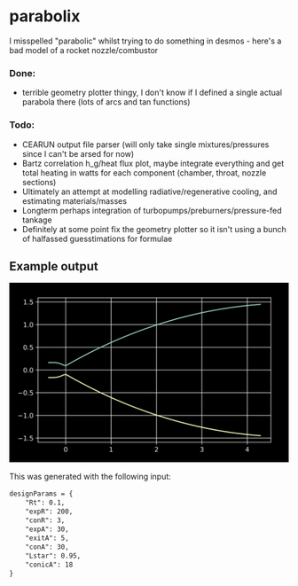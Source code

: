 # parabolix
I misspelled "parabolic" whilst trying to do something in desmos - here's a bad model of a rocket nozzle/combustor

### Done:
- terrible geometry plotter thingy, I don't know if I defined a single actual parabola there (lots of arcs and tan functions)

### Todo:
- CEARUN output file parser (will only take single mixtures/pressures since I can't be arsed for now)
- Bartz correlation h_g/heat flux plot, maybe integrate everything and get total heating in watts for each component (chamber, throat, nozzle sections)
- Ultimately an attempt at modelling radiative/regenerative cooling, and estimating materials/masses
- Longterm perhaps integration of turbopumps/preburners/pressure-fed tankage
- Definitely at some point fix the geometry plotter so it isn't using a bunch of halfassed guesstimations for formulae

## Example output
![Example output](https://github.com/PearBabyPlc/parabolix/blob/main/parabolix.png)

This was generated with the following input:
```
designParams = {
    "Rt": 0.1,
    "expR": 200,
    "conR": 3,
    "expA": 30,
    "exitA": 5,
    "conA": 30,
    "Lstar": 0.95,
    "conicA": 18
}
```
